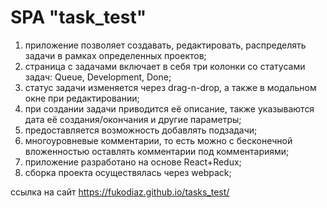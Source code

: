 # SPA "task_test"

1. приложение позволяет создавать, редактировать, распределять задачи в рамках определенных проектов;
2. страница с задачами включает в себя три колонки со статусами задач: Queue, Development, Done;
3. статус задачи изменяется через drag-n-drop, а также в модальном окне при редактировании;
4. при создании задачи приводится её описание, также указываются дата её создания/окончания и другие параметры; 
5. предоставляется возможность добавлять подзадачи;
6. многоуровневые комментарии, то есть можно с бесконечной вложенностью оставлять комментарии под комментариями;
7. приложение разработано на основе React+Redux;
8. сборка проекта осуществялась через webpack;

ссылка на сайт https://fukodiaz.github.io/tasks_test/
